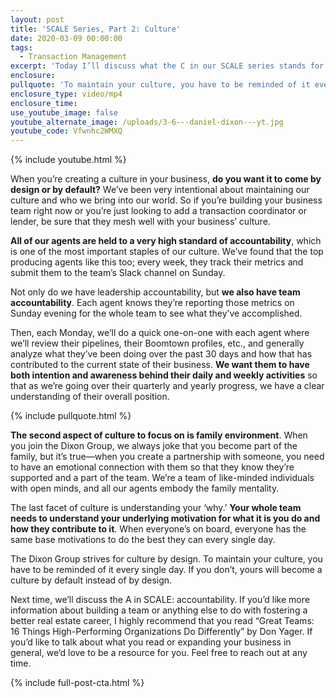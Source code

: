```yaml
---
layout: post
title: 'SCALE Series, Part 2: Culture'
date: 2020-03-09 00:00:00
tags:
  - Transaction Management
excerpt: 'Today I’ll discuss what the C in our SCALE series stands for: culture.'
enclosure:
pullquote: 'To maintain your culture, you have to be reminded of it every single day.'
enclosure_type: video/mp4
enclosure_time:
use_youtube_image: false
youtube_alternate_image: /uploads/3-6---daniel-dixon---yt.jpg
youtube_code: Vfwnhc2WMXQ
---
```


{% include youtube.html %}

When you’re creating a culture in your business, **do you want it to come by design or by default?** We’ve been very intentional about maintaining our culture and who we bring into our world. So if you’re building your business team right now or you’re just looking to add a transaction coordinator or lender, be sure that they mesh well with your business’ culture.

**All of our agents are held to a very high standard of accountability**, which is one of the most important staples of our culture. We’ve found that the top producing agents like this too; every week, they track their metrics and submit them to the team’s Slack channel on Sunday.

Not only do we have leadership accountability, but **we also have team accountability**. Each agent knows they’re reporting those metrics on Sunday evening for the whole team to see what they’ve accomplished.

Then, each Monday, we’ll do a quick one-on-one with each agent where we’ll review their pipelines, their Boomtown profiles, etc., and generally analyze what they’ve been doing over the past 30 days and how that has contributed to the current state of their business. **We want them to have both intention and awareness behind their daily and weekly activities** so that as we’re going over their quarterly and yearly progress, we have a clear understanding of their overall position.

{% include pullquote.html %}

**The second aspect of culture to focus on is family environment**. When you join the Dixon Group, we always joke that you become part of the family, but it’s true—when you create a partnership with someone, you need to have an emotional connection with them so that they know they’re supported and a part of the team. We’re a team of like-minded individuals with open minds, and all our agents embody the family mentality.

The last facet of culture is understanding your ‘why.’ **Your whole team needs to understand your underlying motivation for what it is you do and how they contribute to it**. When everyone’s on board, everyone has the same base motivations to do the best they can every single day.

The Dixon Group strives for culture by design. To maintain your culture, you have to be reminded of it every single day. If you don’t, yours will become a culture by default instead of by design.

Next time, we’ll discuss the A in SCALE: accountability. If you’d like more information about building a team or anything else to do with fostering a better real estate career, I highly recommend that you read “Great Teams: 16 Things High-Performing Organizations Do Differently” by Don Yager. If you’d like to talk about what you read or expanding your business in general, we’d love to be a resource for you. Feel free to reach out at any time.

{% include full-post-cta.html %}